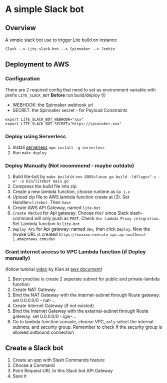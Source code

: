 # A simple Slack bot

## Overview

A simple slack bot use to trigger Lite build on instance

```
Slack --> Lite-slack-bot --> Spinnaker --> Jenkin
```

## Deployment to AWS

### Configuration

There are 2 required config that need to set as environment variable with prefix `LITE_SLACK_BOT` **Before** run build/deploy :persevere:
- WEBHOOK: the Spinnaker webhook url
- SECRET: the Spinnaker secret - for Payload Constraints 
  
```
export LITE_SLACK_BOT_WEBHOOK="xxx"
export LITE_SLACK_BOT_SECRET="https://spinnaker.xxx"
```

### Deploy using Serverless

1. Install [serverless](https://serverless.com/) `npm install -g serverless`
2. Run `make deploy`


### Deploy Manually (Not recommend - maybe outdate)

1. Build lite-bot by `make build` or `env GOOS=linux go build -ldflags="-s -w" -o bin/litebot main.go`
2. Compress the build file into zip
3. Create a new lambda function, choose runtime as `Go 1.x`
4. Upload zip file to AWS lambda function create at (3). Set Handler=`litebot`. Then `Save`
5. Create AWS API Gateway, named `lite-bot`
6. `Create Method` for Api gateway: Choose `POST` since Slack slash-command will only push as `POST`. Check `Use Lambda Proxy integration`. Set Lambda function to `lite-bot`
7. `Deploy API` for Api gateway: named `dev`, then click `Deploy`. Now the Invoke URL is created `https://xxxxxx.execute-api.ap-southeast-1.amazonaws.com/dev`

### Grant internet access to VPC Lambda function (if Deploy manually)

(follow tutorial [video](https://youtu.be/JcRKdEP94jM) by Kien at [aws document](https://aws.amazon.com/premiumsupport/knowledge-center/internet-access-lambda-function/))

1. Best practise is create 2 seperate subnet for public and private-lambda function
2. Create NAT Gateway
3. Bind the NAT Gateway with the internet-subnet through Route gateway: set 0.0.0.0/0 - nat-...
4. Create Internet Gateway (if not existed)
5. Bind the Internet Gateway with the external-subnet through Route gateway: set 0.0.0.0/0 - igw-...
6. Go to lambda function console, choose VPC, `only` select the internal subnets, and security group. Remember to check if the security group is allowed outbound connection

## Create a Slack bot

1. Create an app with Slash Commands feature
2. Choose a Command
3. Point Request URL to this Slack bot API Gateway
4. Save it
